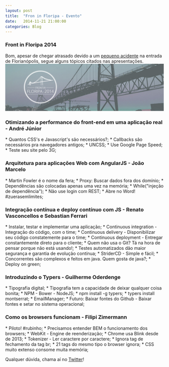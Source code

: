 ```yaml
---
layout: post
title:  "Fron in Floripa - Evento"
date:   2014-11-21 21:00:00
categories: Blog
---
```


<h3>Front in Floripa 2014</h3>
Bom, apesar de chegar atrasado devido a um <a href="http://g1.globo.com/sc/santa-catarina/noticia/2014/11/caminhao-derruba-carga-na-saida-da-ponte-pedro-ivo-e-gera-filas-na-capital.html" target="blank">pequeno acidente</a> na entrada de Florianópolis, segue alguns tópicos citados nas apresentações.

<img src="/img/posts/frontfloripa.jpg"  />

<h3>Otimizando a performance do front-end em uma aplicação real - André Júnior</h3>
* Quantos CSS's e Javascript's são necessários?;
* Callbacks são necessários pra navegadores antigos;
* UNCSS;
* Use Google Page Speed;
* Teste seu site pelo 3G;

<h3>Arquitetura para aplicações Web com AngularJS - João Marcelo</h3>
* Martin Fowler é o nome da fera;
* Proxy: Buscar dados fora dos domínio;
* Dependências são colocadas apenas uma vez na memória;
* While("injeção de dependência");
* Não use login com REST;
* Abre no Word! #zuerasemlimites;

<h3>Integração contínua e deploy contínuo com JS - Renato Vasconcellos e Sebastian Ferrari</h3>
* Instalar, testar e implementar uma aplicação;
* Continuous integration - Integração do código, com o time;
* Continuous delivery - Disponibilizar seu código constatemente para o time;
* Continuous deployment - Entregar constantemente direto para o cliente;
* Quem não usa o Git? Tá na hora de pensar porque não está usando!;
* Testes automatizados dão maior segurança e garantia de evolução contínua;
* StriderCD - Simple e fácil;
* Concorrentes são complexos e feitos em java. Quem gosta de java?;
* Deploy on green;

<h3>Introduzindo o Typers - Guilherme Oderdenge</h3>
* Tipografia digital;
* Tipografia tem a capacidade de deixar qualquer coisa bonita;
* NPM - Bower - NodeJS;
* npm install -g typers;
* typers install montserrat;
* EmailManager;
* Futuro: Baixar fontes do Github - Baixar fontes e setar no sistema operacional;

<h3>Como os browsers funcionam - Filipi Zimermann</h3>
* Piloto! #rubinho;
* Precisamos entender BEM o funcionamento dos browsers;
* WebKit - Engine de reenderização;
* Chrome usa Blink desde de 2013;
* Tokenizer - Ler caractere por caractere;
* Ignora tag de fechamento da tag br;
* 21 tags do mesmo tipo o browser ignora;
* CSS muito extenso consome muita memória;


Qualquer dúvida, chama aí no <a href="https://twitter.com/realronchi" target="blank">Twitter</a>!
